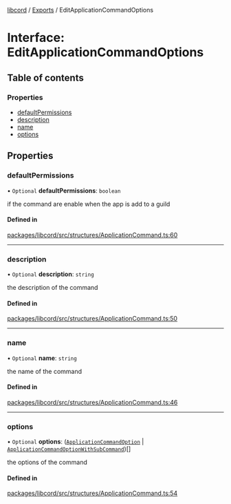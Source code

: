 [libcord](../README.md) / [Exports](../modules.md) / EditApplicationCommandOptions

# Interface: EditApplicationCommandOptions

## Table of contents

### Properties

- [defaultPermissions](EditApplicationCommandOptions.md#defaultpermissions)
- [description](EditApplicationCommandOptions.md#description)
- [name](EditApplicationCommandOptions.md#name)
- [options](EditApplicationCommandOptions.md#options)

## Properties

### defaultPermissions

• `Optional` **defaultPermissions**: `boolean`

if the command are enable when the app is add to a guild

#### Defined in

[packages/libcord/src/structures/ApplicationCommand.ts:60](https://github.com/Libcord/libcord/blob/f9964b8/packages/libcord/src/structures/ApplicationCommand.ts#L60)

___

### description

• `Optional` **description**: `string`

the description of the command

#### Defined in

[packages/libcord/src/structures/ApplicationCommand.ts:50](https://github.com/Libcord/libcord/blob/f9964b8/packages/libcord/src/structures/ApplicationCommand.ts#L50)

___

### name

• `Optional` **name**: `string`

the name of the command

#### Defined in

[packages/libcord/src/structures/ApplicationCommand.ts:46](https://github.com/Libcord/libcord/blob/f9964b8/packages/libcord/src/structures/ApplicationCommand.ts#L46)

___

### options

• `Optional` **options**: ([`ApplicationCommandOption`](ApplicationCommandOption.md) \| [`ApplicationCommandOptionWithSubCommand`](ApplicationCommandOptionWithSubCommand.md))[]

the options of the command

#### Defined in

[packages/libcord/src/structures/ApplicationCommand.ts:54](https://github.com/Libcord/libcord/blob/f9964b8/packages/libcord/src/structures/ApplicationCommand.ts#L54)
